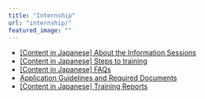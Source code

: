 ```yaml
---
title: "Internship"
url: "internship/"
featured_image: ""
---
```


- [[Content in Japanese] About the Information Sessions](/internship/information-session/)
- [[Content in Japanese] Steps to training](/internship/how-it-works/)
- [[Content in Japanese] FAQs](/internship/faqs/)
- [Application Guidelines and Required Documents](required-docs/)
- [[Content in Japanese] Training Reports](/internship/reports/)
